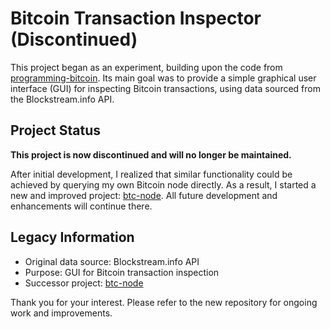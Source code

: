 # Bitcoin Transaction Inspector (Discontinued)

This project began as an experiment, building upon the code from [programming-bitcoin](https://github.com/mauroolivo/programming-bitcoin). Its main goal was to provide a simple graphical user interface (GUI) for inspecting Bitcoin transactions, using data sourced from the Blockstream.info API.

## Project Status

**This project is now discontinued and will no longer be maintained.**

After initial development, I realized that similar functionality could be achieved by querying my own Bitcoin node directly. As a result, I started a new and improved project: [btc-node](https://github.com/mauroolivo/btc-node). All future development and enhancements will continue there.

## Legacy Information

- Original data source: Blockstream.info API
- Purpose: GUI for Bitcoin transaction inspection
- Successor project: [btc-node](https://github.com/mauroolivo/btc-node)

Thank you for your interest. Please refer to the new repository for ongoing work and improvements.
